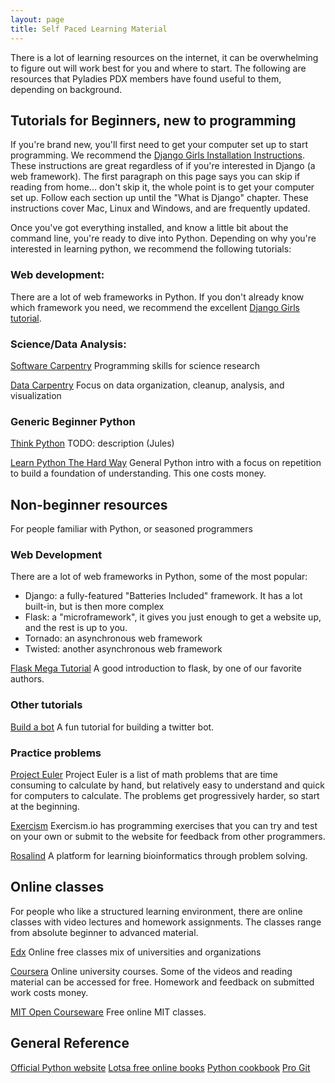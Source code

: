 ```yaml
---
layout: page
title: Self Paced Learning Material
---
```


There is a lot of learning resources on the internet, it can be overwhelming to figure out will work best for you and where to start. The following are resources that Pyladies PDX members have found useful to them, depending on background.

## Tutorials for Beginners, new to programming

If you're brand new, you'll first need to get your computer set up to start programming. We recommend the [Django Girls Installation Instructions](https://tutorial.djangogirls.org/en/installation/#installation). These instructions are great regardless of if you're interested in Django (a web framework). The first paragraph on this page says you can skip if reading from home... don't skip it, the whole point is to get your computer set up. Follow each section up until the "What is Django" chapter. These instructions cover Mac, Linux and Windows, and are frequently updated.

Once you've got everything installed, and know a little bit about the command line, you're ready to dive into Python. Depending on why you're interested in learning python, we recommend the following tutorials:

### Web development:

There are a lot of web frameworks in Python. If you don't already know which framework you need, we recommend the excellent [Django Girls tutorial](https://tutorial.djangogirls.org/en/).

### Science/Data Analysis:

[Software Carpentry](https://swcarpentry.github.io/python-novice-inflammation/) Programming skills for science research

[Data Carpentry](http://www.datacarpentry.org/python-ecology-lesson/) Focus on data organization, cleanup, analysis, and visualization

### Generic Beginner Python

[Think Python](http://greenteapress.com/wp/think-python/) TODO: description (Jules)

[Learn Python The Hard Way](https://learnpythonthehardway.org/) General Python intro with a focus on repetition to build a foundation of understanding.  This one costs money.

## Non-beginner resources

For people familiar with Python, or seasoned programmers

### Web Development

There are a lot of web frameworks in Python, some of the most popular:
* Django: a fully-featured "Batteries Included" framework. It has a lot built-in, but is then more complex
* Flask: a "microframework", it gives you just enough to get a website up, and the rest is up to you.
* Tornado: an asynchronous web framework
* Twisted: another asynchronous web framework

[Flask Mega Tutorial](https://blog.miguelgrinberg.com/post/the-flask-mega-tutorial-part-i-hello-world) A good introduction to flask, by one of our favorite authors.

### Other tutorials

[Build a bot](https://spinecone.gitbooks.io/build-a-bot-workshop/content/) A fun tutorial for building a twitter bot.

### Practice problems

[Project Euler](https://projecteuler.net/) Project Euler is a list of math problems that are time consuming to calculate by hand, but relatively easy to understand and quick for computers to calculate. The problems get progressively harder, so start at the beginning. 

[Exercism](https://exercism.io/) Exercism.io has programming exercises that you can try and test on your own or submit to the website for feedback from other programmers. 

[Rosalind](http://rosalind.info/problems/locations/) A platform for learning bioinformatics through problem solving.

## Online classes 

For people who like a structured learning environment, there are online classes with video lectures and homework assignments. The classes range from absolute beginner to advanced material.

[Edx](https://www.edx.org/course?search_query=python) Online free classes mix of universities and organizations

[Coursera](https://www.coursera.org/) Online university courses. Some of the videos and reading material can be accessed for free. Homework and feedback on submitted work costs money.

[MIT Open Courseware](https://ocw.mit.edu/index.htm) Free online MIT classes.

## General Reference

[Official Python website](http://www.python.org/)
[Lotsa free online books](http://pythonbooks.revolunet.com/)
[Python cookbook](http://chimera.labs.oreilly.com/books/1230000000393/index.html)
[Pro Git](https://git-scm.com/book/en/v2)
